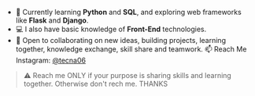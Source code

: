 - 🧠 Currently learning **Python** and **SQL**, and exploring web frameworks like **Flask** and **Django**.
- 💻 I also have basic knowledge of **Front-End** technologies.
- 🤝 Open to collaborating on new ideas, building projects, learning together,
      knowledge exchange, skill share and teamwork. 
📫 Reach Me Instagram: [@tecna06](https://instagram.com/tecna06)
 > ⚠️ Reach me ONLY if your purpose is sharing skills and learning together. Otherwise don't rech me. THANKS
